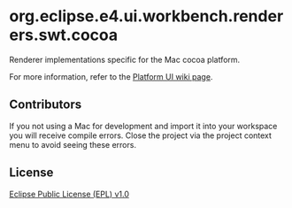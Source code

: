 org.eclipse.e4.ui.workbench.renderers.swt.cocoa
===============================================

Renderer implementations specific for the Mac cocoa platform.

For more information, refer to the [Platform UI wiki page][1].

Contributors
------------
If you not using a Mac for development and import it into your workspace you will receive compile errors. Close the project via the project context menu to avoid seeing these errors.

License
-------

[Eclipse Public License (EPL) v1.0][2]

[1]: http://wiki.eclipse.org/Platform_UI
[2]: http://wiki.eclipse.org/EPL
